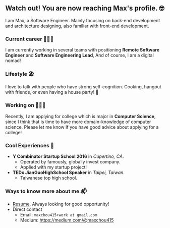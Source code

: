 ## Watch out! You are now reaching Max's profile. 🤓

I am Max, a Software Engineer. Mainly focusing on back-end development and architecture designing, also familiar with front-end development.

### Current career 👨🏻‍💻

I am currently working in several teams with positioning **Remote Software Engineer** and **Software Engineering Lead**, And of course, I am a digital nomad!

### Lifestyle 🏖

I love to talk with people who have strong self-cognition. Cooking, hangout with friends, or even having a house party! 🥳

### Working on 👨🏻‍🎓

Recently, I am applying for college which is major in **Computer Science**, since I think that is time to have more domain-knowledge of computer science. Please let me know If you have good advice about applying for a college!

### Cool Experiences 🤩

- **Y Combinator Startup School 2016** in *Cupertino, CA*.
  - Operated by famously, globally invest company.
  - Applied with my startup project! 
- **TEDx JianGuoHighSchool Speaker** in *Taipei, Taiwan*.
  - Taiwanese top high school.
  
### Ways to know more about me 📬

- [Resume](https://www.cakeresume.com/maxchou), Always looking for good opportunity!
- Direct contact
  - Email: `maxchou415+work at gmail.com`
  - Medium: https://medium.com/@maxchou415
